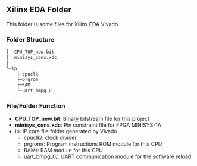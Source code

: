 ## Xilinx EDA Folder

This folder is some files for Xilinx EDA Vivado.

### Folder Structure

```bash
│  CPU_TOP_new.bit
│  minisys_cons.xdc
│
└─ip
    ├─cpuclk
    ├─prgrom
    ├─RAM
    └─uart_bmpg_0
```

### File/Folder Function

- **CPU_TOP_new.bit**: Binary bitstream file for this project
- **minisys_cons.xdc**: Pin constraint file for FPGA MINISYS-1A
- ip: IP core file folder generated by Vivado
    - cpuclk/: clock divider
    - prgrom/: Program instructions ROM module for this CPU
    - RAM/: RAM module for this CPU
    - uart_bmpg_0/: UART communication module for the software reload

